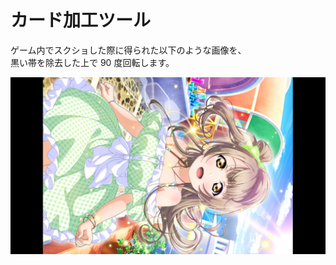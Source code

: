 # カード加工ツール

ゲーム内でスクショした際に得られた以下のような画像を、<br>
黒い帯を除去した上で 90 度回転します。

![ワンピースバカンス](/cards/before/3563.png)
